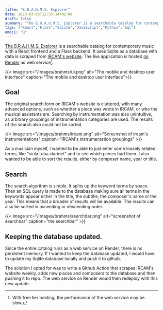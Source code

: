 ```yaml
---
title: "B.R.A.H.M.S. Explorer"
date: 2023-03-05T12:56:14+02:00
draft: false
summary: "The B.R.A.H.M.S. Explorer is a searchable catalog for contemporary music. It uses React for the frontend, Flask on the backend and Sqlite as a database, running as a Web Service on Render."
tags: ["React","Flask","Sqlite","JavaScript","Python","Sql"]
emoji: "📇"
---
```


[The B.R.A.H.M.S.
Explorer](https://github.com/somecho/catalog-for-contemporary-music)
is a searchable catalog for contemporary music with a React frontend
and a Flask backend. It uses Sqlite as a database with data is scraped
from [IRCAM's website](https://brahms.ircam.fr/en/). The live application is hosted [on
Render](https://catalogforcontemporarymusic.onrender.com/) as web service[^1].

{{< image src="/images/brahms/ui.png" 
alt="The mobile and desktop user interface"
caption="The mobile and desktop user interface">}}

## Goal

The original search form on IRCAM's website is cluttered, with many advanced
options, such as whether a piece was wrote in IRCAM, or who the musical
assistants are. Searching by instrumentation was also unintuitive, as arbitrary
groupings of instrumentation categories are used. The results of the search also
could not be sorted.

{{< image src="/images/brahms/ircam.png"
alt="Screenshot of ircam's instrumentations"
caption="IRCAM's instrumentation groupings" >}}

As a musician myself, I wanted to be able to just enter some loosely related
terms, like "viola tuba clarinet" and to see which pieces had them. I also
wanted to be able to sort the results, either by composer name, year or title.

## Search

The search algorithm is simple. It splits up the keyword terms by space. Then
an SQL query is made to the database making sure all terms in the keywords
appear either in the title, the subtitle, the composer's name or the year. This
means that a broader of results will be available. The results can also be
sorted in ascending or descending order.

{{< image src="/images/brahms/searchbar.png"
alt="screenshot of searchbar"
caption="the searchbar" >}}

## Keeping the database updated.

Since the entire catalog runs as a web service on Render, there is no
persistent memory. If I wanted to keep the database updated, I would have to
update my Sqlite database locally and push it to github. 

The solution I opted for was to write a Github Action that scrapes IRCAM's
website weekly, adds new pieces and composers to the database and then pushing
it to repo. The web service on Render would then redeploy with this new update.


[^1]: With free tier hosting, the performance of the web service may
	be slow.
